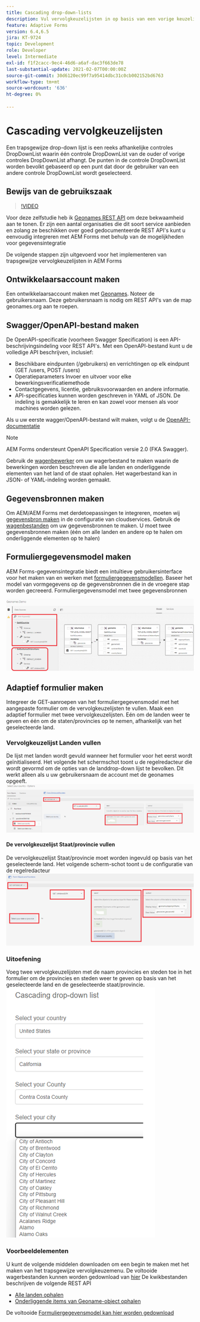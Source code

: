 ```yaml
---
title: Cascading drop-down-lists
description: Vul vervolgkeuzelijsten in op basis van een vorige keuzelijst.
feature: Adaptive Forms
version: 6.4,6.5
jira: KT-9724
topic: Development
role: Developer
level: Intermediate
exl-id: f1f2cacc-9ec4-46d6-a6af-dac3f663de78
last-substantial-update: 2021-02-07T00:00:00Z
source-git-commit: 30d6120ec99f7a95414dbc31c0cb002152bd6763
workflow-type: tm+mt
source-wordcount: '636'
ht-degree: 0%

---
```


# Cascading vervolgkeuzelijsten

Een trapsgewijze drop-down lijst is een reeks afhankelijke controles DropDownList waarin één controle DropDownList van de ouder of vorige controles DropDownList afhangt. De punten in de controle DropDownList worden bevolkt gebaseerd op een punt dat door de gebruiker van een andere controle DropDownList wordt geselecteerd.

## Bewijs van de gebruikszaak

>[!VIDEO](https://video.tv.adobe.com/v/340344?quality=12&learn=on)

Voor deze zelfstudie heb ik [Geonames REST API](http://api.geonames.org/) om deze bekwaamheid aan te tonen.
Er zijn een aantal organisaties die dit soort service aanbieden en zolang ze beschikken over goed gedocumenteerde REST API&#39;s kunt u eenvoudig integreren met AEM Forms met behulp van de mogelijkheden voor gegevensintegratie

De volgende stappen zijn uitgevoerd voor het implementeren van trapsgewijze vervolgkeuzelijsten in AEM Forms

## Ontwikkelaarsaccount maken

Een ontwikkelaarsaccount maken met [Geonames](https://www.geonames.org/login). Noteer de gebruikersnaam. Deze gebruikersnaam is nodig om REST API&#39;s van de map geonames.org aan te roepen.

## Swagger/OpenAPI-bestand maken

De OpenAPI-specificatie (voorheen Swagger Specification) is een API-beschrijvingsindeling voor REST API&#39;s. Met een OpenAPI-bestand kunt u de volledige API beschrijven, inclusief:

* Beschikbare eindpunten (/gebruikers) en verrichtingen op elk eindpunt (GET /users, POST /users)
* Operatieparameters Invoer en uitvoer voor elke bewerkingsverificatiemethode
* Contactgegevens, licentie, gebruiksvoorwaarden en andere informatie.
* API-specificaties kunnen worden geschreven in YAML of JSON. De indeling is gemakkelijk te leren en kan zowel voor mensen als voor machines worden gelezen.

Als u uw eerste wagger/OpenAPI-bestand wilt maken, volgt u de [OpenAPI-documentatie](https://swagger.io/docs/specification/2-0/basic-structure/)

>[!NOTE]
> AEM Forms ondersteunt OpenAPI Specification versie 2.0 (FKA Swagger).

Gebruik de [wagenbewerker](https://editor.swagger.io/) om uw wagerbestand te maken waarin de bewerkingen worden beschreven die alle landen en onderliggende elementen van het land of de staat ophalen. Het wagerbestand kan in JSON- of YAML-indeling worden gemaakt.

## Gegevensbronnen maken

Om AEM/AEM Forms met derdetoepassingen te integreren, moeten wij [gegevensbron maken](https://experienceleague.adobe.com/docs/experience-manager-learn/forms/ic-web-channel-tutorial/parttwo.html) in de configuratie van cloudservices. Gebruik de [wagenbestanden](assets/geonames-swagger-files.zip) om uw gegevensbronnen te maken.
U moet twee gegevensbronnen maken (één om alle landen en andere op te halen om onderliggende elementen op te halen)


## Formuliergegevensmodel maken

AEM Forms-gegevensintegratie biedt een intuïtieve gebruikersinterface voor het maken van en werken met [formuliergegevensmodellen](https://experienceleague.adobe.com/docs/experience-manager-65/forms/form-data-model/create-form-data-models.html). Baseer het model van vormgegevens op de gegevensbronnen die in de vroegere stap worden gecreeerd. Formuliergegevensmodel met twee gegevensbronnen

![fdm](assets/geonames-fdm.png)


## Adaptief formulier maken

Integreer de GET-aanroepen van het formuliergegevensmodel met het aangepaste formulier om de vervolgkeuzelijsten te vullen.
Maak een adaptief formulier met twee vervolgkeuzelijsten. Eén om de landen weer te geven en één om de staten/provincies op te nemen, afhankelijk van het geselecteerde land.

### Vervolgkeuzelijst Landen vullen

De lijst met landen wordt gevuld wanneer het formulier voor het eerst wordt geïnitialiseerd. Het volgende het schermschot toont u de regelredacteur die wordt gevormd om de opties van de landdrop-down lijst te bevolken. Dit werkt alleen als u uw gebruikersnaam de account met de geonames opgeeft.
![landen](assets/get-countries-rule-editor.png)

#### De vervolgkeuzelijst Staat/provincie vullen

De vervolgkeuzelijst Staat/provincie moet worden ingevuld op basis van het geselecteerde land. Het volgende scherm-schot toont u de configuratie van de regelredacteur
![state-Province-options](assets/state-province-options.png)

### Uitoefening

Voeg twee vervolgkeuzelijsten met de naam provincies en steden toe in het formulier om de provincies en steden weer te geven op basis van het geselecteerde land en de geselecteerde staat/provincie.
![oefening](assets/cascading-drop-down-exercise.png)


### Voorbeeldelementen

U kunt de volgende middelen downloaden om een begin te maken met het maken van het trapsgewijze vervolgkeuzemenu. De voltooide wagerbestanden kunnen worden gedownload van [hier](assets/geonames-swagger-files.zip)
De kwikbestanden beschrijven de volgende REST API
* [Alle landen ophalen](http://api.geonames.org/countryInfoJSON?username=yourusername)
* [Onderliggende items van Geoname-object ophalen](http://api.geonames.org/children?formatted=true&amp;geonameId=6252001&amp;username=yourusername)

De voltooide [Formuliergegevensmodel kan hier worden gedownload](assets/geonames-api-form-data-model.zip)
